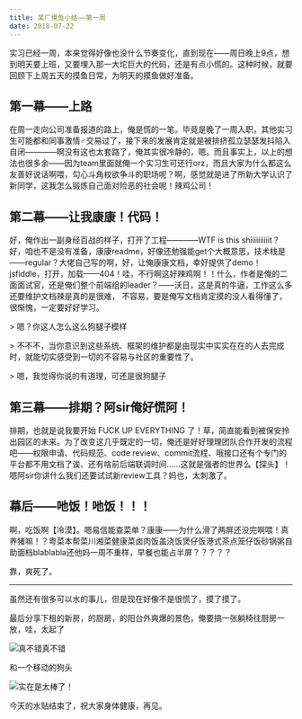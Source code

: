 ```yaml
---
title: 某厂摸鱼小结——第一周
date: 2018-07-22
---
```


实习已经一周，本来觉得好像也没什么节奏变化，直到现在——周日晚上9点，想到明天要上班，又要埋入那一大坨巨大的代码，还是有点小慌的。这种时候，就要回顾下上周五天的摸鱼日常，为明天的摸鱼做好准备。

## 第一幕——上路

在周一走向公司准备报道的路上，俺是慌的一笔。毕竟是晚了一周入职，其他实习生可能都和同事激情♂交易过了，接下来的发展肯定就是被排挤孤立瑟瑟发抖陷入自闭————啊没有这也太套路了，俺其实很冷静的，嗯。而且事实上，以上的想法也很多余——因为team里面就俺一个实习生可还行orz，而且大家为什么都这么友善好说话啊喂，勾心斗角权欲争斗的职场呢？啊，感觉就是进了所新大学认识了新同学，这我怎么锻炼自己面对险恶的社会呢！辣鸡公司！

## 第二幕——让我康康！代码！

好，俺作出一副身经百战的样子，打开了工程————WTF is this shiiiiiiiiiit？好，咱也不是没有准备，康康readme，好像还勉强能get个大概意思，技术栈是——regular？大佬自己写的啊，好，让俺康康文档，幸好提供了demo！jsfiddle，打开，加载——404！哇，不行啊这好辣鸡啊！！什么，作者是俺的二面面试官，还是俺们整个前端组的leader？——沃日，这是真的牛逼，工作这么多还要维护文档辣是真的是很难， 不容易，要是俺写文档肯定摸的没人看得懂了，很惭愧，一定要好好学习。

\> 嗯？你这人怎么这么狗腿子模样

\> 不不不，当你意识到这些系统、框架的维护都是由现实中实实在在的人去完成时，就能切实感受到一切的不容易与社区的重要性了。

\> 嗯，我觉得你说的有道理，可还是很狗腿子

## 第三幕——排期？阿sir俺好慌阿！

排期，也就是说我要开始 FUCK UP EVERYTHING 了！草，简直能看到被保安拎出园区的未来。为了改变这几乎既定的一切，俺还是好好理理团队合作开发的流程吧——权限申请、代码规范、code review、commit流程、哦接口还有个专门的平台都不用文档了诶、还有啥前后端联调时间......这就是强者的世界么【探头】！嗯阿sir你讲什么我们还要试试新review工具？妈也，太刺激了。

## 幕后——吔饭！吔饭！！！

啊，吃饭啊【冷漠】。嗯易信能查菜单？康康——为什么滑了两屏还没完啊喂！真养猪嘛！？粤菜本帮菜川湘菜健康菜卤肉饭盖浇饭煲仔饭港式茶点笼仔饭砂锅粥自助面档blablabla还他妈一周不重样，早餐也能占半屏？？？？？

靠，爽死了。

------

虽然还有很多可以水的事儿，但是现在好像不是很慌了，摸了摸了。

最后分享下租的新房，的厨房，的阳台外爽爆的景色，俺要搞一张躺椅往厨房一放，哇，太起了

![真不错真不错](https://hukua-blog.oss-cn-beijing.aliyuncs.com/markdown-imgs/view.jpg)

和一个移动的狗头

![实在是太棒了！](https://hukua-blog.oss-cn-beijing.aliyuncs.com/markdown-imgs/dog.jpg)

今天的水贴结束了，祝大家身体健康，再见。